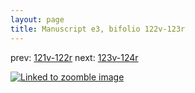 ```yaml
---
layout: page
title: Manuscript e3, bifolio 122v-123r
---
```


prev: [121v-122r](../121v-122r/) next: [123v-124r](../123v-124r/)



[![Linked to zoomble image](http://www.homermultitext.org/iipsrv?IIIF=/project/homer/pyramidal/deepzoom/hmt/e3bifolio/v1/vb_122v_123r.tif/full/2000,/0/default.jpg)](http://www.homermultitext.org/ict2/?urn=urn:cite2:hmt:e3bifolio.v1:vb_122v_123r)

